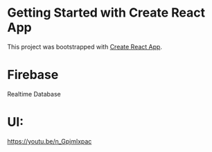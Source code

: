 # Getting Started with Create React App

This project was bootstrapped with [Create React App](https://github.com/facebook/create-react-app).

# Firebase

Realtime Database

# UI:

https://youtu.be/n_Gpjmlxpac
